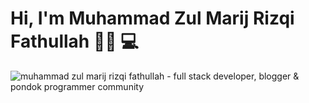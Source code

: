 # Hi, I'm Muhammad Zul Marij Rizqi Fathullah 👋🏾 💻

<img src="https://raw.githubusercontent.com/muhammadzulmarijrizqifathullah/muhammadzulmarijrizqifathullah/master/background.png" alt="muhammad zul marij rizqi fathullah - full stack developer, blogger & pondok programmer community">
